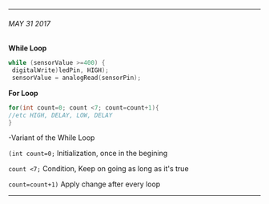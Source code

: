 ___
###### MAY 31 2017 
**While Loop** 
```c++
while (sensorValue >=400) {
 digitalWrite)ledPin, HIGH);
 sensorValue = analogRead(sensorPin);
```

**For Loop**
```c++
for(int count=0; count <7; count=count+1){
//etc HIGH, DELAY, LOW, DELAY
}
```
-Variant of the While Loop

`(int count=0;` Initialization, once in the begining

`count <7;` Condition, Keep on going as long as it's true

`count=count+1)` Apply change after every loop

___


